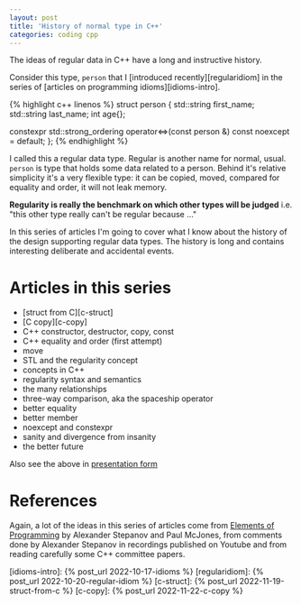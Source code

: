 ```yaml
---
layout: post
title: 'History of normal type in C++'
categories: coding cpp
---
```


The ideas of regular data in C++ have a long and instructive history.


Consider this type, `person` that I [introduced recently][regularidiom] in the
series of [articles on programming idioms][idioms-intro].

{% highlight c++ linenos %}
struct person
{
  std::string first_name;
  std::string last_name;
  int age{};

  constexpr std::strong_ordering
    operator<=>(const person &) const noexcept = default;
};
{% endhighlight %}

I called this a regular data type. Regular is another name for normal, usual.
`person` is type that holds some data related to a person. Behind it's relative
simplicity it's a very flexible type: it can be copied, moved, compared for
equality and order, it will not leak memory.

**Regularity is really the benchmark on which other types will be judged** i.e.
"this other type really can't be regular because ..."

In this series of articles I'm going to cover what I know about the history of
the design supporting regular data types. The history is long and contains
interesting deliberate and accidental events.


# Articles in this series
- [struct from C][c-struct]
- [C copy][c-copy]
- C++ constructor, destructor, copy, const
- C++ equality and order (first attempt)
- move
- STL and the regularity concept
- concepts in C++
- regularity syntax and semantics
- the many relationships
- three-way comparison, aka the spaceship operator
- better equality
- better member
- noexcept and constexpr
- sanity and divergence from insanity
- the better future

Also see the above in [presentation form][presentation]

# References

Again, a lot of the ideas in this series of articles come from [Elements of
Programming][eop] by Alexander Stepanov and Paul McJones, from comments done by
Alexander Stepanov in recordings published on Youtube and from reading
carefully some C++ committee papers.

[eop]: http://elementsofprogramming.com/
[presentation]: /presentations//2022-11-16-regular-history.html
[idioms-intro]:    {% post_url 2022-10-17-idioms %}
[regularidiom]:    {% post_url 2022-10-20-regular-idiom %}
[c-struct]:        {% post_url 2022-11-19-struct-from-c %}
[c-copy]:          {% post_url 2022-11-22-c-copy %}

